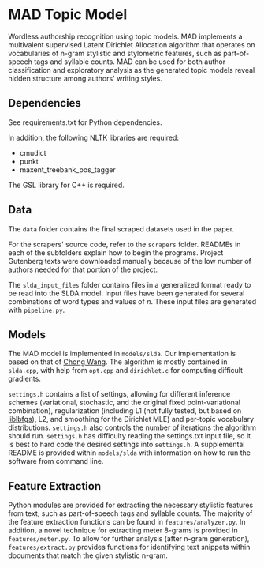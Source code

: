 
# MAD Topic Model

Wordless authorship recognition using topic models. MAD implements a multivalent supervised Latent Dirichlet Allocation algorithm that operates on vocabularies of n-gram stylistic and stylometric features, such as part-of-speech tags and syllable counts. MAD can be used for both author classification and exploratory analysis as the generated topic models reveal hidden structure among authors' writing styles.

## Dependencies

See requirements.txt for Python dependencies.

In addition, the following NLTK libraries are required:

- cmudict
- punkt
- maxent_treebank_pos_tagger

The GSL library for C++ is required.

## Data

The `data` folder contains the final scraped datasets used in the paper.

For the scrapers' source code, refer to the `scrapers` folder. READMEs in each of the subfolders explain how to begin the programs. Project Gutenberg texts were downloaded manually because of the low number of authors needed for that portion of the project.

The `slda_input_files` folder contains files in a generalized format ready to be read into the SLDA model. Input files have been generated for several combinations of word types and values of $n$. These input files are generated with `pipeline.py`.

## Models

The MAD model is implemented in `models/slda`. Our implementation is based on that of [Chong Wang](http://www.cs.cmu.edu/~chongw/slda/). The algorithm is mostly contained in `slda.cpp`, with help from `opt.cpp` and `dirichlet.c` for computing difficult gradients.

`settings.h` contains a list of settings, allowing for different inference schemes (variational, stochastic, and the original fixed point-variational combination), regularization (including L1 (not fully tested, but based on [liblbfgs](http://www.chokkan.org/software/liblbfgs/)), L2, and smoothing for the Dirichlet MLE) and per-topic vocabulary distributions. `settings.h` also controls the number of iterations the algorithm should run. `settings.h` has difficulty reading the settings.txt input file, so it is best to hard code the desired settings into `settings.h`. A supplemental README is provided within `models/slda` with information on how to run the software from command line.

## Feature Extraction

Python modules are provided for extracting the necessary stylistic features from text, such as part-of-speech tags and syllable counts. The majority of the feature extraction functions can be found in `features/analyzer.py`. In addition, a novel technique for extracting meter 8-grams is provided in `features/meter.py`. To allow for further analysis (after n-gram generation), `features/extract.py` provides functions for identifying text snippets within documents that match the given stylistic n-gram.